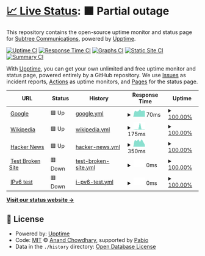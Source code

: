 # [📈 Live Status](https://subtree.github.io/saas-template-upptime): <!--live status--> **🟧 Partial outage**

This repository contains the open-source uptime monitor and status page for [Subtree Communications](http://www.subtree.se), powered by [Upptime](https://github.com/upptime/upptime).

[![Uptime CI](https://github.com/subtree/saas-template-upptime/workflows/Uptime%20CI/badge.svg)](https://github.com/subtree/saas-template-upptime/actions?query=workflow%3A%22Uptime+CI%22)
[![Response Time CI](https://github.com/subtree/saas-template-upptime/workflows/Response%20Time%20CI/badge.svg)](https://github.com/subtree/saas-template-upptime/actions?query=workflow%3A%22Response+Time+CI%22)
[![Graphs CI](https://github.com/subtree/saas-template-upptime/workflows/Graphs%20CI/badge.svg)](https://github.com/subtree/saas-template-upptime/actions?query=workflow%3A%22Graphs+CI%22)
[![Static Site CI](https://github.com/subtree/saas-template-upptime/workflows/Static%20Site%20CI/badge.svg)](https://github.com/subtree/saas-template-upptime/actions?query=workflow%3A%22Static+Site+CI%22)
[![Summary CI](https://github.com/subtree/saas-template-upptime/workflows/Summary%20CI/badge.svg)](https://github.com/subtree/saas-template-upptime/actions?query=workflow%3A%22Summary+CI%22)

With [Upptime](https://upptime.js.org), you can get your own unlimited and free uptime monitor and status page, powered entirely by a GitHub repository. We use [Issues](https://github.com/subtree/saas-template-upptime/issues) as incident reports, [Actions](https://github.com/subtree/saas-template-upptime/actions) as uptime monitors, and [Pages](https://subtree.github.io/saas-template-upptime) for the status page.

<!--start: status pages-->
<!-- This summary is generated by Upptime (https://github.com/upptime/upptime) -->
<!-- Do not edit this manually, your changes will be overwritten -->
<!-- prettier-ignore -->
| URL | Status | History | Response Time | Uptime |
| --- | ------ | ------- | ------------- | ------ |
| <img alt="" src="https://icons.duckduckgo.com/ip3/www.google.com.ico" height="13"> [Google](https://www.google.com) | 🟩 Up | [google.yml](https://github.com/subtree/saas-template-upptime/commits/HEAD/history/google.yml) | <details><summary><img alt="Response time graph" src="./graphs/google/response-time-week.png" height="20"> 70ms</summary><br><a href="https://subtree.github.io/saas-template-upptime/history/google"><img alt="Response time 70" src="https://img.shields.io/endpoint?url=https%3A%2F%2Fraw.githubusercontent.com%2Fsubtree%2Fsaas-template-upptime%2FHEAD%2Fapi%2Fgoogle%2Fresponse-time.json"></a><br><a href="https://subtree.github.io/saas-template-upptime/history/google"><img alt="24-hour response time 70" src="https://img.shields.io/endpoint?url=https%3A%2F%2Fraw.githubusercontent.com%2Fsubtree%2Fsaas-template-upptime%2FHEAD%2Fapi%2Fgoogle%2Fresponse-time-day.json"></a><br><a href="https://subtree.github.io/saas-template-upptime/history/google"><img alt="7-day response time 70" src="https://img.shields.io/endpoint?url=https%3A%2F%2Fraw.githubusercontent.com%2Fsubtree%2Fsaas-template-upptime%2FHEAD%2Fapi%2Fgoogle%2Fresponse-time-week.json"></a><br><a href="https://subtree.github.io/saas-template-upptime/history/google"><img alt="30-day response time 70" src="https://img.shields.io/endpoint?url=https%3A%2F%2Fraw.githubusercontent.com%2Fsubtree%2Fsaas-template-upptime%2FHEAD%2Fapi%2Fgoogle%2Fresponse-time-month.json"></a><br><a href="https://subtree.github.io/saas-template-upptime/history/google"><img alt="1-year response time 70" src="https://img.shields.io/endpoint?url=https%3A%2F%2Fraw.githubusercontent.com%2Fsubtree%2Fsaas-template-upptime%2FHEAD%2Fapi%2Fgoogle%2Fresponse-time-year.json"></a></details> | <details><summary><a href="https://subtree.github.io/saas-template-upptime/history/google">100.00%</a></summary><a href="https://subtree.github.io/saas-template-upptime/history/google"><img alt="All-time uptime 100.00%" src="https://img.shields.io/endpoint?url=https%3A%2F%2Fraw.githubusercontent.com%2Fsubtree%2Fsaas-template-upptime%2FHEAD%2Fapi%2Fgoogle%2Fuptime.json"></a><br><a href="https://subtree.github.io/saas-template-upptime/history/google"><img alt="24-hour uptime 100.00%" src="https://img.shields.io/endpoint?url=https%3A%2F%2Fraw.githubusercontent.com%2Fsubtree%2Fsaas-template-upptime%2FHEAD%2Fapi%2Fgoogle%2Fuptime-day.json"></a><br><a href="https://subtree.github.io/saas-template-upptime/history/google"><img alt="7-day uptime 100.00%" src="https://img.shields.io/endpoint?url=https%3A%2F%2Fraw.githubusercontent.com%2Fsubtree%2Fsaas-template-upptime%2FHEAD%2Fapi%2Fgoogle%2Fuptime-week.json"></a><br><a href="https://subtree.github.io/saas-template-upptime/history/google"><img alt="30-day uptime 100.00%" src="https://img.shields.io/endpoint?url=https%3A%2F%2Fraw.githubusercontent.com%2Fsubtree%2Fsaas-template-upptime%2FHEAD%2Fapi%2Fgoogle%2Fuptime-month.json"></a><br><a href="https://subtree.github.io/saas-template-upptime/history/google"><img alt="1-year uptime 100.00%" src="https://img.shields.io/endpoint?url=https%3A%2F%2Fraw.githubusercontent.com%2Fsubtree%2Fsaas-template-upptime%2FHEAD%2Fapi%2Fgoogle%2Fuptime-year.json"></a></details>
| <img alt="" src="https://icons.duckduckgo.com/ip3/en.wikipedia.org.ico" height="13"> [Wikipedia](https://en.wikipedia.org) | 🟩 Up | [wikipedia.yml](https://github.com/subtree/saas-template-upptime/commits/HEAD/history/wikipedia.yml) | <details><summary><img alt="Response time graph" src="./graphs/wikipedia/response-time-week.png" height="20"> 175ms</summary><br><a href="https://subtree.github.io/saas-template-upptime/history/wikipedia"><img alt="Response time 175" src="https://img.shields.io/endpoint?url=https%3A%2F%2Fraw.githubusercontent.com%2Fsubtree%2Fsaas-template-upptime%2FHEAD%2Fapi%2Fwikipedia%2Fresponse-time.json"></a><br><a href="https://subtree.github.io/saas-template-upptime/history/wikipedia"><img alt="24-hour response time 175" src="https://img.shields.io/endpoint?url=https%3A%2F%2Fraw.githubusercontent.com%2Fsubtree%2Fsaas-template-upptime%2FHEAD%2Fapi%2Fwikipedia%2Fresponse-time-day.json"></a><br><a href="https://subtree.github.io/saas-template-upptime/history/wikipedia"><img alt="7-day response time 175" src="https://img.shields.io/endpoint?url=https%3A%2F%2Fraw.githubusercontent.com%2Fsubtree%2Fsaas-template-upptime%2FHEAD%2Fapi%2Fwikipedia%2Fresponse-time-week.json"></a><br><a href="https://subtree.github.io/saas-template-upptime/history/wikipedia"><img alt="30-day response time 175" src="https://img.shields.io/endpoint?url=https%3A%2F%2Fraw.githubusercontent.com%2Fsubtree%2Fsaas-template-upptime%2FHEAD%2Fapi%2Fwikipedia%2Fresponse-time-month.json"></a><br><a href="https://subtree.github.io/saas-template-upptime/history/wikipedia"><img alt="1-year response time 175" src="https://img.shields.io/endpoint?url=https%3A%2F%2Fraw.githubusercontent.com%2Fsubtree%2Fsaas-template-upptime%2FHEAD%2Fapi%2Fwikipedia%2Fresponse-time-year.json"></a></details> | <details><summary><a href="https://subtree.github.io/saas-template-upptime/history/wikipedia">100.00%</a></summary><a href="https://subtree.github.io/saas-template-upptime/history/wikipedia"><img alt="All-time uptime 100.00%" src="https://img.shields.io/endpoint?url=https%3A%2F%2Fraw.githubusercontent.com%2Fsubtree%2Fsaas-template-upptime%2FHEAD%2Fapi%2Fwikipedia%2Fuptime.json"></a><br><a href="https://subtree.github.io/saas-template-upptime/history/wikipedia"><img alt="24-hour uptime 100.00%" src="https://img.shields.io/endpoint?url=https%3A%2F%2Fraw.githubusercontent.com%2Fsubtree%2Fsaas-template-upptime%2FHEAD%2Fapi%2Fwikipedia%2Fuptime-day.json"></a><br><a href="https://subtree.github.io/saas-template-upptime/history/wikipedia"><img alt="7-day uptime 100.00%" src="https://img.shields.io/endpoint?url=https%3A%2F%2Fraw.githubusercontent.com%2Fsubtree%2Fsaas-template-upptime%2FHEAD%2Fapi%2Fwikipedia%2Fuptime-week.json"></a><br><a href="https://subtree.github.io/saas-template-upptime/history/wikipedia"><img alt="30-day uptime 100.00%" src="https://img.shields.io/endpoint?url=https%3A%2F%2Fraw.githubusercontent.com%2Fsubtree%2Fsaas-template-upptime%2FHEAD%2Fapi%2Fwikipedia%2Fuptime-month.json"></a><br><a href="https://subtree.github.io/saas-template-upptime/history/wikipedia"><img alt="1-year uptime 100.00%" src="https://img.shields.io/endpoint?url=https%3A%2F%2Fraw.githubusercontent.com%2Fsubtree%2Fsaas-template-upptime%2FHEAD%2Fapi%2Fwikipedia%2Fuptime-year.json"></a></details>
| <img alt="" src="https://icons.duckduckgo.com/ip3/news.ycombinator.com.ico" height="13"> [Hacker News](https://news.ycombinator.com) | 🟩 Up | [hacker-news.yml](https://github.com/subtree/saas-template-upptime/commits/HEAD/history/hacker-news.yml) | <details><summary><img alt="Response time graph" src="./graphs/hacker-news/response-time-week.png" height="20"> 350ms</summary><br><a href="https://subtree.github.io/saas-template-upptime/history/hacker-news"><img alt="Response time 350" src="https://img.shields.io/endpoint?url=https%3A%2F%2Fraw.githubusercontent.com%2Fsubtree%2Fsaas-template-upptime%2FHEAD%2Fapi%2Fhacker-news%2Fresponse-time.json"></a><br><a href="https://subtree.github.io/saas-template-upptime/history/hacker-news"><img alt="24-hour response time 350" src="https://img.shields.io/endpoint?url=https%3A%2F%2Fraw.githubusercontent.com%2Fsubtree%2Fsaas-template-upptime%2FHEAD%2Fapi%2Fhacker-news%2Fresponse-time-day.json"></a><br><a href="https://subtree.github.io/saas-template-upptime/history/hacker-news"><img alt="7-day response time 350" src="https://img.shields.io/endpoint?url=https%3A%2F%2Fraw.githubusercontent.com%2Fsubtree%2Fsaas-template-upptime%2FHEAD%2Fapi%2Fhacker-news%2Fresponse-time-week.json"></a><br><a href="https://subtree.github.io/saas-template-upptime/history/hacker-news"><img alt="30-day response time 350" src="https://img.shields.io/endpoint?url=https%3A%2F%2Fraw.githubusercontent.com%2Fsubtree%2Fsaas-template-upptime%2FHEAD%2Fapi%2Fhacker-news%2Fresponse-time-month.json"></a><br><a href="https://subtree.github.io/saas-template-upptime/history/hacker-news"><img alt="1-year response time 350" src="https://img.shields.io/endpoint?url=https%3A%2F%2Fraw.githubusercontent.com%2Fsubtree%2Fsaas-template-upptime%2FHEAD%2Fapi%2Fhacker-news%2Fresponse-time-year.json"></a></details> | <details><summary><a href="https://subtree.github.io/saas-template-upptime/history/hacker-news">100.00%</a></summary><a href="https://subtree.github.io/saas-template-upptime/history/hacker-news"><img alt="All-time uptime 100.00%" src="https://img.shields.io/endpoint?url=https%3A%2F%2Fraw.githubusercontent.com%2Fsubtree%2Fsaas-template-upptime%2FHEAD%2Fapi%2Fhacker-news%2Fuptime.json"></a><br><a href="https://subtree.github.io/saas-template-upptime/history/hacker-news"><img alt="24-hour uptime 100.00%" src="https://img.shields.io/endpoint?url=https%3A%2F%2Fraw.githubusercontent.com%2Fsubtree%2Fsaas-template-upptime%2FHEAD%2Fapi%2Fhacker-news%2Fuptime-day.json"></a><br><a href="https://subtree.github.io/saas-template-upptime/history/hacker-news"><img alt="7-day uptime 100.00%" src="https://img.shields.io/endpoint?url=https%3A%2F%2Fraw.githubusercontent.com%2Fsubtree%2Fsaas-template-upptime%2FHEAD%2Fapi%2Fhacker-news%2Fuptime-week.json"></a><br><a href="https://subtree.github.io/saas-template-upptime/history/hacker-news"><img alt="30-day uptime 100.00%" src="https://img.shields.io/endpoint?url=https%3A%2F%2Fraw.githubusercontent.com%2Fsubtree%2Fsaas-template-upptime%2FHEAD%2Fapi%2Fhacker-news%2Fuptime-month.json"></a><br><a href="https://subtree.github.io/saas-template-upptime/history/hacker-news"><img alt="1-year uptime 100.00%" src="https://img.shields.io/endpoint?url=https%3A%2F%2Fraw.githubusercontent.com%2Fsubtree%2Fsaas-template-upptime%2FHEAD%2Fapi%2Fhacker-news%2Fuptime-year.json"></a></details>
| <img alt="" src="https://icons.duckduckgo.com/ip3/thissitedoesnotexist.koj.co.ico" height="13"> [Test Broken Site](https://thissitedoesnotexist.koj.co) | 🟥 Down | [test-broken-site.yml](https://github.com/subtree/saas-template-upptime/commits/HEAD/history/test-broken-site.yml) | <details><summary><img alt="Response time graph" src="./graphs/test-broken-site/response-time-week.png" height="20"> 0ms</summary><br><a href="https://subtree.github.io/saas-template-upptime/history/test-broken-site"><img alt="Response time 0" src="https://img.shields.io/endpoint?url=https%3A%2F%2Fraw.githubusercontent.com%2Fsubtree%2Fsaas-template-upptime%2FHEAD%2Fapi%2Ftest-broken-site%2Fresponse-time.json"></a><br><a href="https://subtree.github.io/saas-template-upptime/history/test-broken-site"><img alt="24-hour response time 0" src="https://img.shields.io/endpoint?url=https%3A%2F%2Fraw.githubusercontent.com%2Fsubtree%2Fsaas-template-upptime%2FHEAD%2Fapi%2Ftest-broken-site%2Fresponse-time-day.json"></a><br><a href="https://subtree.github.io/saas-template-upptime/history/test-broken-site"><img alt="7-day response time 0" src="https://img.shields.io/endpoint?url=https%3A%2F%2Fraw.githubusercontent.com%2Fsubtree%2Fsaas-template-upptime%2FHEAD%2Fapi%2Ftest-broken-site%2Fresponse-time-week.json"></a><br><a href="https://subtree.github.io/saas-template-upptime/history/test-broken-site"><img alt="30-day response time 0" src="https://img.shields.io/endpoint?url=https%3A%2F%2Fraw.githubusercontent.com%2Fsubtree%2Fsaas-template-upptime%2FHEAD%2Fapi%2Ftest-broken-site%2Fresponse-time-month.json"></a><br><a href="https://subtree.github.io/saas-template-upptime/history/test-broken-site"><img alt="1-year response time 0" src="https://img.shields.io/endpoint?url=https%3A%2F%2Fraw.githubusercontent.com%2Fsubtree%2Fsaas-template-upptime%2FHEAD%2Fapi%2Ftest-broken-site%2Fresponse-time-year.json"></a></details> | <details><summary><a href="https://subtree.github.io/saas-template-upptime/history/test-broken-site">100.00%</a></summary><a href="https://subtree.github.io/saas-template-upptime/history/test-broken-site"><img alt="All-time uptime 100.00%" src="https://img.shields.io/endpoint?url=https%3A%2F%2Fraw.githubusercontent.com%2Fsubtree%2Fsaas-template-upptime%2FHEAD%2Fapi%2Ftest-broken-site%2Fuptime.json"></a><br><a href="https://subtree.github.io/saas-template-upptime/history/test-broken-site"><img alt="24-hour uptime 100.00%" src="https://img.shields.io/endpoint?url=https%3A%2F%2Fraw.githubusercontent.com%2Fsubtree%2Fsaas-template-upptime%2FHEAD%2Fapi%2Ftest-broken-site%2Fuptime-day.json"></a><br><a href="https://subtree.github.io/saas-template-upptime/history/test-broken-site"><img alt="7-day uptime 100.00%" src="https://img.shields.io/endpoint?url=https%3A%2F%2Fraw.githubusercontent.com%2Fsubtree%2Fsaas-template-upptime%2FHEAD%2Fapi%2Ftest-broken-site%2Fuptime-week.json"></a><br><a href="https://subtree.github.io/saas-template-upptime/history/test-broken-site"><img alt="30-day uptime 100.00%" src="https://img.shields.io/endpoint?url=https%3A%2F%2Fraw.githubusercontent.com%2Fsubtree%2Fsaas-template-upptime%2FHEAD%2Fapi%2Ftest-broken-site%2Fuptime-month.json"></a><br><a href="https://subtree.github.io/saas-template-upptime/history/test-broken-site"><img alt="1-year uptime 100.00%" src="https://img.shields.io/endpoint?url=https%3A%2F%2Fraw.githubusercontent.com%2Fsubtree%2Fsaas-template-upptime%2FHEAD%2Fapi%2Ftest-broken-site%2Fuptime-year.json"></a></details>
| <img alt="" src="https://icons.duckduckgo.com/ip3/null.ico" height="13"> [IPv6 test](forwardemail.net) | 🟥 Down | [i-pv6-test.yml](https://github.com/subtree/saas-template-upptime/commits/HEAD/history/i-pv6-test.yml) | <details><summary><img alt="Response time graph" src="./graphs/i-pv6-test/response-time-week.png" height="20"> 0ms</summary><br><a href="https://subtree.github.io/saas-template-upptime/history/i-pv6-test"><img alt="Response time 0" src="https://img.shields.io/endpoint?url=https%3A%2F%2Fraw.githubusercontent.com%2Fsubtree%2Fsaas-template-upptime%2FHEAD%2Fapi%2Fi-pv6-test%2Fresponse-time.json"></a><br><a href="https://subtree.github.io/saas-template-upptime/history/i-pv6-test"><img alt="24-hour response time 0" src="https://img.shields.io/endpoint?url=https%3A%2F%2Fraw.githubusercontent.com%2Fsubtree%2Fsaas-template-upptime%2FHEAD%2Fapi%2Fi-pv6-test%2Fresponse-time-day.json"></a><br><a href="https://subtree.github.io/saas-template-upptime/history/i-pv6-test"><img alt="7-day response time 0" src="https://img.shields.io/endpoint?url=https%3A%2F%2Fraw.githubusercontent.com%2Fsubtree%2Fsaas-template-upptime%2FHEAD%2Fapi%2Fi-pv6-test%2Fresponse-time-week.json"></a><br><a href="https://subtree.github.io/saas-template-upptime/history/i-pv6-test"><img alt="30-day response time 0" src="https://img.shields.io/endpoint?url=https%3A%2F%2Fraw.githubusercontent.com%2Fsubtree%2Fsaas-template-upptime%2FHEAD%2Fapi%2Fi-pv6-test%2Fresponse-time-month.json"></a><br><a href="https://subtree.github.io/saas-template-upptime/history/i-pv6-test"><img alt="1-year response time 0" src="https://img.shields.io/endpoint?url=https%3A%2F%2Fraw.githubusercontent.com%2Fsubtree%2Fsaas-template-upptime%2FHEAD%2Fapi%2Fi-pv6-test%2Fresponse-time-year.json"></a></details> | <details><summary><a href="https://subtree.github.io/saas-template-upptime/history/i-pv6-test">100.00%</a></summary><a href="https://subtree.github.io/saas-template-upptime/history/i-pv6-test"><img alt="All-time uptime 100.00%" src="https://img.shields.io/endpoint?url=https%3A%2F%2Fraw.githubusercontent.com%2Fsubtree%2Fsaas-template-upptime%2FHEAD%2Fapi%2Fi-pv6-test%2Fuptime.json"></a><br><a href="https://subtree.github.io/saas-template-upptime/history/i-pv6-test"><img alt="24-hour uptime 100.00%" src="https://img.shields.io/endpoint?url=https%3A%2F%2Fraw.githubusercontent.com%2Fsubtree%2Fsaas-template-upptime%2FHEAD%2Fapi%2Fi-pv6-test%2Fuptime-day.json"></a><br><a href="https://subtree.github.io/saas-template-upptime/history/i-pv6-test"><img alt="7-day uptime 100.00%" src="https://img.shields.io/endpoint?url=https%3A%2F%2Fraw.githubusercontent.com%2Fsubtree%2Fsaas-template-upptime%2FHEAD%2Fapi%2Fi-pv6-test%2Fuptime-week.json"></a><br><a href="https://subtree.github.io/saas-template-upptime/history/i-pv6-test"><img alt="30-day uptime 100.00%" src="https://img.shields.io/endpoint?url=https%3A%2F%2Fraw.githubusercontent.com%2Fsubtree%2Fsaas-template-upptime%2FHEAD%2Fapi%2Fi-pv6-test%2Fuptime-month.json"></a><br><a href="https://subtree.github.io/saas-template-upptime/history/i-pv6-test"><img alt="1-year uptime 100.00%" src="https://img.shields.io/endpoint?url=https%3A%2F%2Fraw.githubusercontent.com%2Fsubtree%2Fsaas-template-upptime%2FHEAD%2Fapi%2Fi-pv6-test%2Fuptime-year.json"></a></details>

<!--end: status pages-->

[**Visit our status website →**](https://subtree.github.io/saas-template-upptime)

## 📄 License

- Powered by: [Upptime](https://github.com/upptime/upptime)
- Code: [MIT](./LICENSE) © [Anand Chowdhary](https://anandchowdhary.com), supported by [Pabio](https://pabio.com)
- Data in the `./history` directory: [Open Database License](https://opendatacommons.org/licenses/odbl/1-0/)

